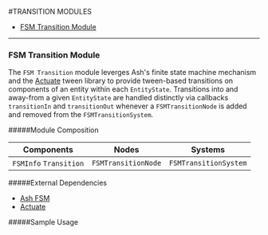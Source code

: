 #TRANSITION MODULES

* [FSM Transition Module]()

---
### **FSM Transition Module**

The `FSM Transition` module leverges Ash's finite state machine mechanism and the [Actuate](https://github.com/openfl/actuate#actuate) tween library to provide tween-based transitions on components of an entity within each `EntityState`. Transitions into and away-from a given `EntityState` are handled distinctly via callbacks `transitionIn` and `transitionOut` whenever a `FSMTransitionNode` is added and removed from the `FSMTransitionSystem`.

#####Module Composition

| Components  | Nodes  | Systems |
| :------------: |:---------------:| :-----:|
| `FSMInfo` `Transition`     | `FSMTransitionNode` | `FSMTransitionSystem` |

#####External Dependencies
* [Ash FSM](https://github.com/nadako/Ash-HaXe/tree/master/src/ash/fsm#finite-state-machine)
* [Actuate](https://github.com/openfl/actuate#actuate)

#####Sample Usage 
```javascript
```
